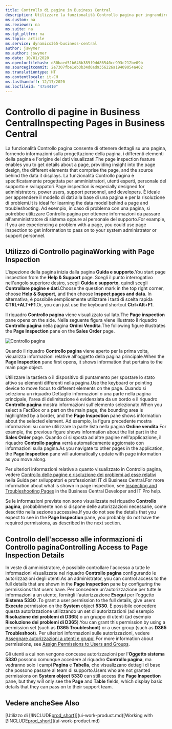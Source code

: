 ```yaml
---
title: Controllo di pagine in Business Central
description: Utilizzare la funzionalità Controllo pagina per ingrandire i dettagli sulla progettazione della pagina e sull'origine dei dati. Controllo pagina è ideale per la risoluzione dei problemi relativi ai dati.
ms.custom: na
ms.reviewer: na
ms.suite: na
ms.tgt_pltfrm: na
ms.topic: article
ms.service: dynamics365-business-central
author: jswymer
ms.author: jswymer
ms.date: 10/01/2020
ms.openlocfilehash: d80baed51b646b389f9dd86540cc993c212be09b
ms.sourcegitcommit: 2e7307fbe1eb3b34d0ad9356226a19409054a402
ms.translationtype: HT
ms.contentlocale: it-CH
ms.lasthandoff: 12/17/2020
ms.locfileid: "4754410"
---
```

# <a name="inspecting-pages-in-business-central"></a><span data-ttu-id="6df9a-104">Controllo di pagine in Business Central</span><span class="sxs-lookup"><span data-stu-id="6df9a-104">Inspecting Pages in Business Central</span></span>

<span data-ttu-id="6df9a-105">La funzionalità Controllo pagina consente di ottenere dettagli su una pagina, fornendo informazioni sulla progettazione della pagina, i differenti elementi della pagina e l'origine dei dati visualizzati.</span><span class="sxs-lookup"><span data-stu-id="6df9a-105">The page inspection feature enables you to get details about a page, providing insight into the page design, the different elements that comprise the page, and the source behind the data it displays.</span></span> <span data-ttu-id="6df9a-106">La funzionalità Controllo pagina è specificatamente progettata per amministratori, utenti esperti, personale del supporto e sviluppatori.</span><span class="sxs-lookup"><span data-stu-id="6df9a-106">Page inspection is especially designed for administrators, power users, support personnel, and developers.</span></span> <span data-ttu-id="6df9a-107">È ideale per apprendere il modello di dati alla base di una pagina e per la risoluzione di problemi.</span><span class="sxs-lookup"><span data-stu-id="6df9a-107">It is ideal for learning the data model behind a page and troubleshooting.</span></span> <span data-ttu-id="6df9a-108">Ad esempio, in caso di problema con una pagina, si potrebbe utilizzare Controllo pagina per ottenere informazioni da passare all'amministratore di sistema oppure al personale del supporto.</span><span class="sxs-lookup"><span data-stu-id="6df9a-108">For example, if you are experiencing a problem with a page, you could use page inspection to get information to pass on to your system administrator or support personnel.</span></span>

## <a name="working-with-page-inspection"></a><span data-ttu-id="6df9a-109">Utilizzo di Controllo pagina</span><span class="sxs-lookup"><span data-stu-id="6df9a-109">Working with Page Inspection</span></span>

<span data-ttu-id="6df9a-110">L'ispezione della pagina inizia dalla pagina **Guida e supporto**.</span><span class="sxs-lookup"><span data-stu-id="6df9a-110">You start page inspection from the **Help & Support** page.</span></span> <span data-ttu-id="6df9a-111">Scegli il punto interrogativo nell'angolo superiore destro, scegli **Guida e supporto**, quindi scegli **Controllare pagine e dati**.</span><span class="sxs-lookup"><span data-stu-id="6df9a-111">Choose the question mark in the top right corner, choose **Help & Support**, and then choose **Inspect pages and data**.</span></span> <span data-ttu-id="6df9a-112">In alternativa, è possibile semplicemente utilizzare i tasti di scelta rapida **CTRL+ALT+F1**.</span><span class="sxs-lookup"><span data-stu-id="6df9a-112">Or, you can just use the keyboard shortcut **Ctrl+Alt+F1**.</span></span>

<span data-ttu-id="6df9a-113">Il riquadro **Controllo pagina** viene visualizzato sul lato.</span><span class="sxs-lookup"><span data-stu-id="6df9a-113">The **Page inspection** pane opens on the side.</span></span> <span data-ttu-id="6df9a-114">Nella seguente figura viene illustrato il riquadro **Controllo pagina** nella pagina **Ordini Vendita**.</span><span class="sxs-lookup"><span data-stu-id="6df9a-114">The following figure illustrates the **Page Inspection** pane on the **Sales Order** page.</span></span>

![Controllo pagina](media/page-inspection-example.png)

<span data-ttu-id="6df9a-116">Quando il riquadro **Controllo pagina** viene aperto per la prima volta, visualizza informazioni relative all'oggetto della pagina principale.</span><span class="sxs-lookup"><span data-stu-id="6df9a-116">When the **Page Inspection** pane first opens, it shows information that pertains to the main page object.</span></span>

<span data-ttu-id="6df9a-117">Utilizzare la tastiera o il dispositivo di puntamento per spostare lo stato attivo su elementi differenti nella pagina.</span><span class="sxs-lookup"><span data-stu-id="6df9a-117">Use the keyboard or pointing device to move focus to different elements on the page.</span></span> <span data-ttu-id="6df9a-118">Quando si seleziona un riquadro Dettaglio informazioni o una parte nella pagina principale, l'area di delimitazione è evidenziata da un bordo e il riquadro **Controllo pagina** mostra informazioni sull'elemento selezionato.</span><span class="sxs-lookup"><span data-stu-id="6df9a-118">When you select a FactBox or a part on the main page, the bounding area is highlighted by a border, and the **Page Inspection** pane shows information about the selected element.</span></span> <span data-ttu-id="6df9a-119">Ad esempio, la figura precedente mostra informazioni su come utilizzare la parte lista nella pagina **Ordine vendita**.</span><span class="sxs-lookup"><span data-stu-id="6df9a-119">For example, the previous figure shows information about the list part in the **Sales Order** page.</span></span> <span data-ttu-id="6df9a-120">Quando ci si sposta ad altre pagine nell'applicazione, il riquadro **Controllo pagina** verrà automaticamente aggiornato con informazioni sulla pagina.</span><span class="sxs-lookup"><span data-stu-id="6df9a-120">As you navigate to other pages in the application, the **Page Inspection** pane will automatically update with page information as you move along.</span></span>

<span data-ttu-id="6df9a-121">Per ulteriori informazioni relative a quanto visualizzato in Controllo pagina, vedere [Controllo delle pagine e risoluzione dei problemi ad esse relativi](/dynamics365/business-central/dev-itpro/developer/devenv-inspecting-pages) nella Guida per sviluppatori e professionisti IT di Business Central.</span><span class="sxs-lookup"><span data-stu-id="6df9a-121">For more information about what is shown in page inspection, see [Inspecting and Troubleshooting Pages](/dynamics365/business-central/dev-itpro/developer/devenv-inspecting-pages) in the Business Central Developer and IT Pro help.</span></span>

<span data-ttu-id="6df9a-122">Se le informazioni previste non sono visualizzate nel riquadro **Controllo pagina**, probabilmente non si dispone delle autorizzazioni necessarie, come descritto nella sezione successiva.</span><span class="sxs-lookup"><span data-stu-id="6df9a-122">If you do not see the details that you expect to see in the **Page Inspection** pane, you probably do not have the required permissions, as described in the next section.</span></span>

## <a name="controlling-access-to-page-inspection-details"></a><span data-ttu-id="6df9a-123">Controllo dell'accesso alle informazioni di Controllo pagina</span><span class="sxs-lookup"><span data-stu-id="6df9a-123">Controlling Access to Page Inspection Details</span></span>

<span data-ttu-id="6df9a-124">In veste di amministratore, è possibile controllare l'accesso a tutte le informazioni visualizzate nel riquadro **Controllo pagina** configurando le autorizzazioni degli utenti.</span><span class="sxs-lookup"><span data-stu-id="6df9a-124">As an administrator, you can control access to the full details that are shown in the **Page Inspection** pane by configuring the permissions that users have.</span></span> <span data-ttu-id="6df9a-125">Per concedere un'autorizzazione per tutte le informazioni a un utente, fornirgli l'autorizzazione **Esegui** per l'oggetto **Sistema** **5330** .</span><span class="sxs-lookup"><span data-stu-id="6df9a-125">To grant a user permission to the full details, give users **Execute** permission on the **System** object **5330**.</span></span> <span data-ttu-id="6df9a-126">È possibile concedere questa autorizzazione utilizzando un set di autorizzazioni (ad esempio **Risoluzione dei problemi di D365**) o un gruppo di utenti (ad esempio **Risoluzione dei problemi di D365**).</span><span class="sxs-lookup"><span data-stu-id="6df9a-126">You can grant this permission by using a permission set (such as **D365 Troubleshoot**) or a user group (such as **D365 Troubleshoot**).</span></span> <span data-ttu-id="6df9a-127">Per ulteriori informazioni sulle autorizzazioni, vedere [Assegnare autorizzazioni a utenti e gruppi](ui-define-granular-permissions.md).</span><span class="sxs-lookup"><span data-stu-id="6df9a-127">For more information about permissions, see [Assign Permissions to Users and Groups](ui-define-granular-permissions.md).</span></span>

<span data-ttu-id="6df9a-128">Gli utenti a cui non vengono concesse autorizzazioni per l'**Oggetto sistema 5330** possono comunque accedere al riquadro **Controllo pagina**, ma vedranno solo i campi **Pagina** e **Tabella**, che visualizzano dettagli di base che possono passare al team di supporto.</span><span class="sxs-lookup"><span data-stu-id="6df9a-128">Users who are not granted permissions on **System object 5330** can still access the **Page Inspection** pane, but they will only see the **Page** and **Table** fields, which display basic details that they can pass on to their support team.</span></span>

## <a name="see-also"></a><span data-ttu-id="6df9a-129">Vedere anche</span><span class="sxs-lookup"><span data-stu-id="6df9a-129">See Also</span></span>

<span data-ttu-id="6df9a-130">[Utilizzo di [!INCLUDE[prod_short](includes/prod_short.md)]](ui-work-product.md)</span><span class="sxs-lookup"><span data-stu-id="6df9a-130">[Working with [!INCLUDE[prod_short](includes/prod_short.md)]](ui-work-product.md)</span></span>  
